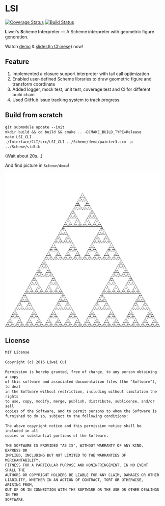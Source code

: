 # LSI

[![Coverage Status](https://scan.coverity.com/projects/11270/badge.svg?flat=1)](https://scan.coverity.com/projects/p-ainters-drawing-board-alpha)   [![Build Status](https://travis-ci.org/Lw-Cui/LSI.svg?branch=v0.1-rc1)](https://travis-ci.org/Lw-Cui/LSI)

**L**iwei's **S**cheme **I**nterpreter — A Scheme interpreter with geometric figure generation.

Watch [demo](https://www.dropbox.com/s/fche4xurlhohbcf/LSI.mp4?dl=0) & [slides(In Chinese)](https://www.dropbox.com/s/84d3bo0gav6qthv/%E6%AF%95%E4%B8%9A%E8%AE%BE%E8%AE%A1%E7%AD%94%E8%BE%A9.pptx?dl=0) now!

## Feature

1.  Implemented a closure support interpreter with tail call optimization
2. Enabled user-defined Scheme libraries to draw geometric figure and transform coordinate
3.  Added logger, mock test, unit test, coverage test and CI for different build chain
4. Used GitHub issue tracking system to track progress

## Build from scratch

```
git submodule update --init
mkdir build && cd build && cmake .. -DCMAKE_BUILD_TYPE=Release
make LSI_CLI
./Interface/CLI/src/LSI_CLI ../Scheme/demo/painter3.scm -p ../Scheme/stdlib
```

(Wait about 20s…)

And find picture in `Scheme/demo`!

![painter3.png](./Doc/IMG/painter3.bmp)

## License

```
MIT License

Copyright (c) 2016 Liwei Cui

Permission is hereby granted, free of charge, to any person obtaining a copy
of this software and associated documentation files (the "Software"), to deal
in the Software without restriction, including without limitation the rights
to use, copy, modify, merge, publish, distribute, sublicense, and/or sell
copies of the Software, and to permit persons to whom the Software is
furnished to do so, subject to the following conditions:

The above copyright notice and this permission notice shall be included in all
copies or substantial portions of the Software.

THE SOFTWARE IS PROVIDED "AS IS", WITHOUT WARRANTY OF ANY KIND, EXPRESS OR
IMPLIED, INCLUDING BUT NOT LIMITED TO THE WARRANTIES OF MERCHANTABILITY,
FITNESS FOR A PARTICULAR PURPOSE AND NONINFRINGEMENT. IN NO EVENT SHALL THE
AUTHORS OR COPYRIGHT HOLDERS BE LIABLE FOR ANY CLAIM, DAMAGES OR OTHER
LIABILITY, WHETHER IN AN ACTION OF CONTRACT, TORT OR OTHERWISE, ARISING FROM,
OUT OF OR IN CONNECTION WITH THE SOFTWARE OR THE USE OR OTHER DEALINGS IN THE
SOFTWARE.
```


